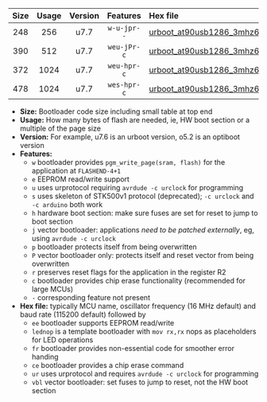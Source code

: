 |Size|Usage|Version|Features|Hex file|
|:-:|:-:|:-:|:-:|:--|
|248|256|u7.7|`w-u-jpr--`|[urboot_at90usb1286_3mhz6864_9600bps_lednop_ur_vbl.hex](https://raw.githubusercontent.com/stefanrueger/urboot.hex/main/mcus/at90usb1286/fcpu_3mhz6864/9600_bps/urboot_at90usb1286_3mhz6864_9600bps_lednop_ur_vbl.hex)|
|390|512|u7.7|`weu-jPr-c`|[urboot_at90usb1286_3mhz6864_9600bps_ee_lednop_fr_ce_ur_vbl.hex](https://raw.githubusercontent.com/stefanrueger/urboot.hex/main/mcus/at90usb1286/fcpu_3mhz6864/9600_bps/urboot_at90usb1286_3mhz6864_9600bps_ee_lednop_fr_ce_ur_vbl.hex)|
|372|1024|u7.7|`weu-hpr-c`|[urboot_at90usb1286_3mhz6864_9600bps_ee_lednop_fr_ce_ur.hex](https://raw.githubusercontent.com/stefanrueger/urboot.hex/main/mcus/at90usb1286/fcpu_3mhz6864/9600_bps/urboot_at90usb1286_3mhz6864_9600bps_ee_lednop_fr_ce_ur.hex)|
|478|1024|u7.7|`wes-hpr-c`|[urboot_at90usb1286_3mhz6864_9600bps_ee_lednop_fr_ce.hex](https://raw.githubusercontent.com/stefanrueger/urboot.hex/main/mcus/at90usb1286/fcpu_3mhz6864/9600_bps/urboot_at90usb1286_3mhz6864_9600bps_ee_lednop_fr_ce.hex)|

- **Size:** Bootloader code size including small table at top end
- **Usage:** How many bytes of flash are needed, ie, HW boot section or a multiple of the page size
- **Version:** For example, u7.6 is an urboot version, o5.2 is an optiboot version
- **Features:**
  + `w` bootloader provides `pgm_write_page(sram, flash)` for the application at `FLASHEND-4+1`
  + `e` EEPROM read/write support
  + `u` uses urprotocol requiring `avrdude -c urclock` for programming
  + `s` uses skeleton of STK500v1 protocol (deprecated); `-c urclock` and `-c arduino` both work
  + `h` hardware boot section: make sure fuses are set for reset to jump to boot section
  + `j` vector bootloader: applications *need to be patched externally*, eg, using `avrdude -c urclock`
  + `p` bootloader protects itself from being overwritten
  + `P` vector bootloader only: protects itself and reset vector from being overwritten
  + `r` preserves reset flags for the application in the register R2
  + `c` bootloader provides chip erase functionality (recommended for large MCUs)
  + `-` corresponding feature not present
- **Hex file:** typically MCU name, oscillator frequency (16 MHz default) and baud rate (115200 default) followed by
  + `ee` bootloader supports EEPROM read/write
  + `lednop` is a template bootloader with `mov rx,rx` nops as placeholders for LED operations
  + `fr` bootloader provides non-essential code for smoother error handing
  + `ce` bootloader provides a chip erase command
  + `ur` uses urprotocol and requires `avrdude -c urclock` for programming
  + `vbl` vector bootloader: set fuses to jump to reset, not the HW boot section
